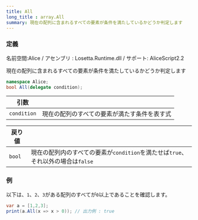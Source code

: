 ```yaml
---
title: All
long_title : array.All
summary: 現在の配列に含まれるすべての要素が条件を満たしているかどうか判定します
---
```

### 定義
名前空間:Alice / アセンブリ : Losetta.Runtime.dll / サポート: AliceScript2.2

現在の配列に含まれるすべての要素が条件を満たしているかどうか判定します

```cs title="AliceScript"
namespace Alice;
bool All(delegate condition);
```

|引数| |
|-|-|
|`condition`|現在の配列のすべての要素が満たす条件を表す式|

|戻り値| |
|-|-|
|`bool`| 現在の配列内のすべての要素が`condition`を満たせば`true`、それ以外の場合は`false`|

### 例
以下は、`1`、`2`、`3`がある配列のすべてが`0`以上であることを確認します。

```cs title="AliceScript"
var a = [1,2,3];
print(a.All(x => x > 0)); // 出力例 : true
```
